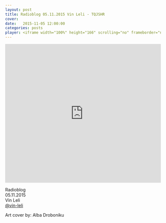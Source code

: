 ```yaml
---
layout: post
title: Radioblog 05.11.2015 Vin Leli - TQJSHR
cover:
date:   2015-11-05 12:00:00
categories: posts
player: <iframe width="100%" height="166" scrolling="no" frameborder="no" src="https://w.soundcloud.com/player/?url=https%3A//api.soundcloud.com/tracks/231537372&amp;color=ff5500&amp;auto_play=false&amp;hide_related=false&amp;show_comments=true&amp;show_user=true&amp;show_reposts=false"></iframe>
---
```


<iframe width="100%" height="450" scrolling="no" frameborder="no" src="https://w.soundcloud.com/player/?url=https%3A//api.soundcloud.com/tracks/231537372&amp;auto_play=false&amp;hide_related=false&amp;show_comments=true&amp;show_user=true&amp;show_reposts=false&amp;visual=true"></iframe>

Radioblog <br/>
05.11.2015 <br/>
Vin Leli <br/>
[@vin-leli](https://soundcloud.com/vin-leli) <br/>

Art cover by:
Alba Droboniku
